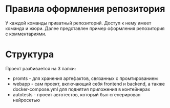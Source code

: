 # Правила оформления репозитория
У каждой команды приватный репозиторий. Доступ к нему имеет команда и жюри. Далее представлен пример оформления репозитория с комментариями.

# Структура
Проект разбивается на 3 папки:
 - promts - для хранения артефактов, связанных с промтированием
 - webapp - сам проект, включающий себя frontend и backend, а также docker-compose.yml для поднятия приложения в контейнерах
 - autotests - проект автотестов, который был сгенерирован нейросетью